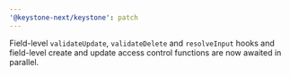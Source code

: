 ```yaml
---
'@keystone-next/keystone': patch
---
```


Field-level `validateUpdate`, `validateDelete` and `resolveInput` hooks and field-level create and update access control functions are now awaited in parallel. 
